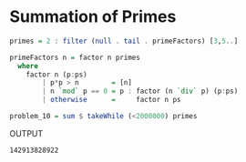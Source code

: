 # Summation of Primes

```haskell
primes = 2 : filter (null . tail . primeFactors) [3,5..]

primeFactors n = factor n primes
  where
    factor n (p:ps) 
        | p*p > n        = [n]
        | n `mod` p == 0 = p : factor (n `div` p) (p:ps)
        | otherwise      =     factor n ps

problem_10 = sum $ takeWhile (<2000000) primes
```

OUTPUT

```shell
142913828922
```
